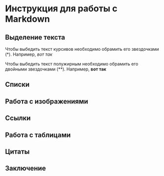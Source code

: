 # Инструкция для работы с Markdown

## Выделение текста
Чтобы выбедить текст курсивов необходимо обрамить его звездочками (*). Например, *вот так*

Чтобы выбедить текст полужирным необходимо обрамить его двойными звездочками (**). Например, **вот так**


## Списки

## Работа с изображениями

## Ссылки

## Работа с таблицами

## Цитаты

## Заключение

